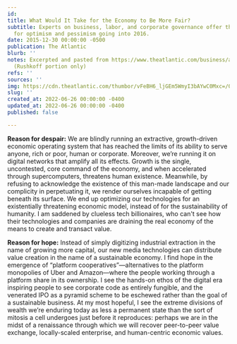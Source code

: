 ```yaml
---
id: 
title: What Would It Take for the Economy to Be More Fair?
subtitle: Experts on business, labor, and corporate governance offer their reasons
  for optimism and pessimism going into 2016.
date: 2015-12-30 00:00:00 -0500
publication: The Atlantic
blurb: ''
notes: Excerpted and pasted from https://www.theatlantic.com/business/archive/2015/12/economy-fairness-rules/421809/
  (Rushkoff portion only)
refs: ''
sources: ''
img: https://cdn.theatlantic.com/thumbor/vFeBH6_ljGEm5WmyI3bAYwC0Mxc=/0x104:2000x1229/976x549/media/img/mt/2015/12/HopeDespair_Infrastructure/original.jpg
slug: ''
created_at: 2022-06-26 00:00:00 -0400
updated_at: 2022-06-26 00:00:00 -0400
published: false

---
```

**Reason for despair:** We are blindly running an extractive, growth-driven economic operating system that has reached the limits of its ability to serve anyone, rich or poor, human or corporate. Moreover, we’re running it on digital networks that amplify all its effects. Growth is the single, uncontested, core command of the economy, and when accelerated through supercomputers, threatens human existence. Meanwhile, by refusing to acknowledge the existence of this man-made landscape and our complicity in perpetuating it, we render ourselves incapable of getting beneath its surface. We end up optimizing our technologies for an existentially threatening economic model, instead of for the sustainability of humanity. I am saddened by clueless tech billionaires, who can't see how their technologies and companies are draining the real economy of the means to create and transact value.

**Reason for hope:** Instead of simply digitizing industrial extraction in the name of growing more capital, our new media technologies can distribute value creation in the name of a sustainable economy. I find hope in the emergence of “platform cooperatives”—alternatives to the platform monopolies of Uber and Amazon—where the people working through a platform share in its ownership. I see the hands-on ethos of the digital era inspiring people to see corporate code as entirely fungible, and the venerated IPO as a pyramid scheme to be eschewed rather than the goal of a sustainable business. At my most hopeful, I see the extreme divisions of wealth we’re enduring today as less a permanent state than the sort of mitosis a cell undergoes just before it reproduces: perhaps we are in the midst of a renaissance through which we will recover peer-to-peer value exchange, locally-scaled enterprise, and human-centric economic values.